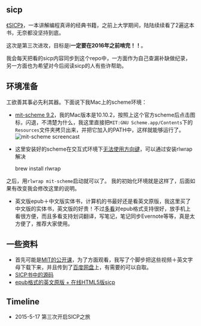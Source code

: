 ## sicp

[《SICP》](http://book.douban.com/subject/1451622/)，一本讲解编程真谛的经典书籍，之前上大学期间，陆陆续续看了2遍这本书，无奈都没坚持到底。

这次是第三次进攻，目标是i**一定要在2016年之前啃完！！**。

我会每天把看的sicp内容同步到这个repo中，一方面作为自己查漏补缺做纪录，另一方面也为希望对今后阅读sicp的人有些许帮助。

## 环境准备

工欲善其事必先利其器。下面说下我Mac上的scheme环境：

- [mit-scheme 9.2](http://ftp.gnu.org/gnu/mit-scheme/stable.pkg/9.2/mit-scheme-9.2-x86-64.dmg)，我的Mac版本是10.10.2，按照上这个官方scheme后点击图标，闪退，不清楚为什么，我这里直接把`MIT:GNU Scheme.app/Contents`下的`Resources`文件夹拷贝出来，并把它加入的PATH中，这样就能够运行了。
![mit-scheme screencast](http://ww2.sinaimg.cn/mw690/5fee18eegw1es79f0y9u2j21tm0eqjus.jpg)
- 这里安装好的scheme在交互式环境下[无法使用方向键](http://stackoverflow.com/questions/27648559/mit-scheme-cant-move-left-when-enter-code)，可以通过安装rlwrap解决
    
    brew install rlwrap

之后，用`rlwrap mit-scheme`启动就可以了。
我的初始化环境就是这样了，后面如果有改变我会修改这里的说明。
- 英文版epub＋中文版实体书，计算机的书最好还是看英文原版，我这里买了中文版的实体书，英文版的好贵！不过[多看](http://duokan.com/)对epub格式支持很好，放手机上看很方便，而且多看支持划词翻译，写笔记，笔记同步Evernote等等，真是太方便了，推荐大家使用。

## 一些资料

- 首先可能是[MIT的公开课](http://ocw.mit.edu/courses/electrical-engineering-and-computer-science/6-001-structure-and-interpretation-of-computer-programs-spring-2005/video-lectures/)，为了方面观看，我写了个脚步把这些视频＋英文字母下载下来，并且传到了[百度网盘](http://pan.baidu.com/s/1jGrI5EY)上，有需要的可以自取。
- [SICP书中的源码](http://mitpress.mit.edu/sicp/code/index.html)
- [epub格式的英文原版 + 在线HTML5版sicp](https://github.com/sarabander/sicp)

## Timeline

- 2015-5-17  第三次开启SICP之旅